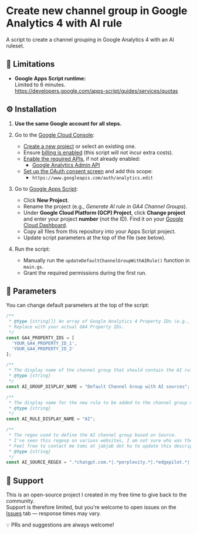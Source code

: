 # Create new channel group in Google Analytics 4 with AI rule

A script to create a channel grouping in Google Analytics 4 with an AI ruleset.

## 🚫 Limitations

- **Google Apps Script runtime:**  
  Limited to 6 minutes.  
  https://developers.google.com/apps-script/guides/services/quotas

## ⚙️ Installation

1. **Use the same Google account for all steps.**

2. Go to the [Google Cloud Console](https://console.cloud.google.com/):
   - [Create a new project](https://developers.google.com/workspace/guides/create-project) or select an existing one.
   - Ensure [billing is enabled](https://cloud.google.com/billing/docs/how-to/modify-project) (this script will not incur extra costs).
   - [Enable the required APIs](https://cloud.google.com/endpoints/docs/openapi/enable-api), if not already enabled:
     - [Google Analytics Admin API](https://console.cloud.google.com/apis/api/analyticsadmin.googleapis.com/)
   - [Set up the OAuth consent screen](https://developers.google.com/workspace/guides/configure-oauth-consent) and add this scope:
     - `https://www.googleapis.com/auth/analytics.edit`

3. Go to [Google Apps Script](https://script.google.com/):
   - Click **New Project**.
   - Rename the project (e.g., _Generate AI rule in GA4 Channel Groups_).
   - Under **Google Cloud Platform (GCP) Project**, click **Change project** and enter your project **number** (not the ID). Find it on your [Google Cloud Dashboard](https://console.cloud.google.com/home/dashboard).
   - Copy all files from this repository into your Apps Script project.
   - Update script parameters at the top of the file (see below).

4. Run the script:
   - Manually run the `updateDefaultChannelGroupWithAIRule()` function in `main.gs`.
   - Grant the required permissions during the first run.

## 🔧 Parameters

You can change default parameters at the top of the script:

```js
/**
 * @type {string[]} An array of Google Analytics 4 Property IDs (e.g., '123456789').
 * Replace with your actual GA4 Property IDs.
 */
const GA4_PROPERTY_IDS = [
  'YOUR_GA4_PROPERTY_ID_1',
  'YOUR_GA4_PROPERTY_ID_2'
];

/**
 * The display name of the channel group that should contain the AI ruleset.
 * @type {string}
 */
const AI_GROUP_DISPLAY_NAME = "Default Channel Group with AI sources";

/**
 * The display name for the new rule to be added to the channel group defined in AI_GROUP_DISPLAY_NAME.
 * @type {string}
 */
const AI_RULE_DISPLAY_NAME = "AI";

/**
 * The regex used to define the AI channel group based on Source.
 * I've seen this regexp on variuos websites, I am not sure who was the original source.
 * Feel free to contact me tomi at jabjab dot hu to update this description.
 * @type {string}
 */
const AI_SOURCE_REGEX = ".*chatgpt.com.*|.*perplexity.*|.*edgepilot.*|.*edgeservices.*|.*copilot.microsoft.com.*|.*openai.com.*|.*gemini.google.com.*|.*nimble.ai.*|.*iask.ai.*|.*claude.ai.*|.*aitastic.app.*|.*bnngpt.com.*|.*writesonic.com.*|.*copy.ai.*|.*chat-gpt.org.*";
```

## 🙋 Support

This is an open-source project I created in my free time to give back to the community.  
Support is therefore limited, but you're welcome to open issues on the [Issues](../../issues) tab — response times may vary.

💡 PRs and suggestions are always welcome!
